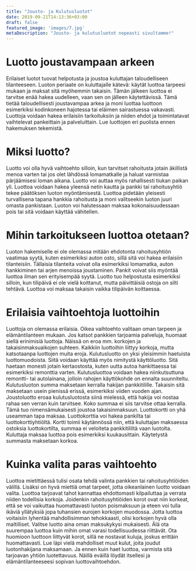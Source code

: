 ```yaml
---
title: "Jousto- ja Kulutusluotot"
date: 2019-09-21T14:13:36+03:00
draft: false
featured_image: 'images/7.jpg'
metaDescription: "Jousto- ja kulutusluotot nopeasti sivultamme!"
---
```



#	Luotto joustavampaan arkeen
Erilaiset luotot tuovat helpotusta ja joustoa kuluttajan taloudelliseen tilanteeseen. Luoton periaate on kuluttajalle kätevä: käytät luottoa tarpeesi mukaan ja maksat sitä myöhemmin takaisin. Tämän jälkeen luottoa ei tarvitse enää hakea uudelleen, vaan sen on jälleen käytettävissä. Tämä tietää taloudellisesti joustavampaa arkea ja moni luottaa luottoon esimerkiksi kodinkoneen hajotessa tai eläimen sairastuessa vakavasti. Luottoja voidaan hakea erilaisiin tarkoituksiin ja niiden ehdot ja toimintatavat vaihtelevat pankeittain ja palveluittain. Lue luottojen eri puolista ennen hakemuksen tekemistä.
#	Miksi luotto?
Luotto voi olla hyvä vaihtoehto silloin, kun tarvitset rahoitusta jotain äkillistä menoa varten tai jos olet lähdössä lomamatkalle ja haluat varmistaa pärjäämisesi loman aikana. Luotto voi auttaa myös rahallisesti tiukan paikan yli. Luottoa voidaan hakea yleensä netin kautta ja pankki tai rahoitusyhtiö tekee päätöksen luoton myöntämisestä. Luottoa pidetään yleisesti turvallisena tapana hankkia rahoitusta ja moni valitseekin luoton juuri omasta pankistaan. Luoton voi halutessaan maksaa kokonaisuudessaan pois tai sitä voidaan käyttää vähitellen.
#	Mihin tarkoitukseen luottoa otetaan?
Luoton hakemiselle ei ole olemassa mitään ehdotonta rahoitusyhtiön vaatimaa syytä, kuten esimerkiksi auton osto, sillä sitä voi hakea erilaisiin tilanteisiin. Tällaisia tilanteita voivat olla esimerkiksi lomamatka, auton hankkiminen tai arjen menoissa joustaminen. Pankit voivat siis myöntää luottoa ilman sen erityisempää syytä. Luotto tuo helpostusta esimerkiksi silloin, kun tilipäivä ei ole vielä koittanut, mutta päivittäisiä ostoja on silti tehtävä. Luottoa voi maksaa takaisin vaikka tilipäivän koittaessa.
#	Erilaisia vaihtoehtoja luottoihin
Luottoja on olemassa erilaisia. Oikea vaihtoehto valitaan oman tarpeen ja elämäntilanteen mukaan. Jos katsot pankkien tarjoamia palveluja, huomaat siellä erinimisiä luottoja. Näissä on eroa mm. korkojen ja takaisinmaksuaikojen suhteen. Kaikkiin luottoihin liittyy korkoja, mutta katsotaanpa luottojen muita eroja.
Kulutusluotto on yksi yleisimmin haetuista luottomuodoista. Siitä voidaan käyttää myös nimitystä käyttöluotto. Sitä haetaan monesti jotain kertaostosta, kuten uutta autoa hankittaessa tai esimerkiksi remonttia varten. Kulutusluottoa voidaan hakea niinkutsuttuna remontti- tai autolainana, jolloin rahojen käyttökohde on ennalta suunniteltu. Kulutusluoton summa maksetaan kerralla hakijan pankkitilille. Takaisin sitä maksetaan usein pienissä erissä, esimerkiksi viiden vuoden ajan.
Joustoluotto eroaa kulutusluotosta siinä mielessä, että hakija voi nostaa rahaa sen verran kuin tarvitsee. Koko summaa ei siis tarvitse ottaa kerralla. Tämä tuo nimensämukaisesti joustoa takaisinmaksuun.
Luottokortti on yhä useamman tapa maksaa. Luottokorttia voi hakea pankilta tai luottokorttiyhtiöltä. Kortti toimii käytännössä niin, että kuluttajan maksaessa ostoksia luottokortilta, summaa ei veloiteta pankkitililtä vaan luotolta. Kuluttaja maksaa luottoa pois esimerkiksi kuukausittain. Käytetystä summasta maksetaan korkoa.
#	Kuinka valita paras vaihtoehto
Luottoa mietittäessä tulisi osata tehdä valinta pankkien tai rahoitusyhtiöiden välillä. Lisäksi on hyvä miettiä omat tarpeet, jotta oikeanlainen luotto voidaan valita. Luottoa tarjoavat tahot kannattaa ehdottomasti kilpailuttaa ja verrata niiden todellisia korkoja. Joidenkin rahoitusyhtiöiden korot ovat niin korkeat, että se voi vaikuttaa huomattavasti luoton poismaksuun ja eteen voi tulla ikäviä yllätyksiä jopa tuhansien eurojen korkojen muodossa. Jotta luottoa voitaisiin lyhentää mahdollisimman tehokkaasti, olisi korkojen hyvä olla maltilliset.
Valitse luotto aina oman maksukykysi mukaisesti. Älä ota suurempaa luottoa kuin mihin omat varasi todellisuudessa riittävät. Ota huomioon luottoon liittyvät korot, sillä ne nostavat kuluja, joskus erittäin huomattavasti. Lue läpi vielä mahdolliset muut kulut, joita joudut luotonhakijana maksamaan. Ja ennen kuin haet luottoa, varmista sitä tarjoavan yhtiön luotettavuus. Näillä eväillä löydät itsellesi ja elämäntilanteeseesi sopivan luottovaihtoehdon.
